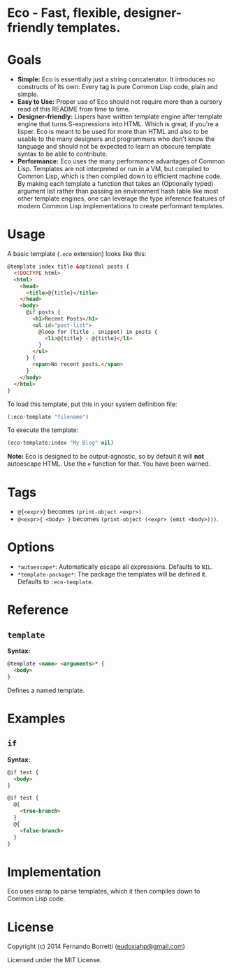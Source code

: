 # Eco - Fast, flexible, designer-friendly templates.

# Goals

- **Simple:** Eco is essentially just a string concatenator. It introduces no
  constructs of its own: Every tag is pure Common Lisp code, plain and simple.
- **Easy to Use:** Proper use of Eco should not require more than a
  cursory read of this README from time to time.
- **Designer-friendly:** Lispers have written template engine after template
  engine that turns S-expressions into HTML. Which is great, if you're a
  lisper. Eco is meant to be used for more than HTML and also to be usable to
  the many designers and programmers who don't know the language and should not
  be expected to learn an obscure template syntax to be able to contribute.
- **Performance:** Eco uses the many performance advantages of Common
  Lisp. Templates are not interpreted or run in a VM, but compiled to Common
  Lisp, which is then compiled down to efficient machine code. By making each
  template a function that takes an (Optionally typed) argument list rather than
  passing an environment hash table like most other template engines, one can
  leverage the type inference features of modern Common Lisp implementations to
  create performant templates.

# Usage

A basic template (`.eco` extension) looks like this:

```html
@template index title &optional posts {
  <!DOCTYPE html>
  <html>
    <head>
      <title>@{title}</title>
    </head>
    <body>
      @if posts {
        <h1>Recent Posts</h1>
        <ul id="post-list">
          @loop for (title . snippet) in posts {
            <li>@{title} - @{title}</li>
          }
        </ul>
      } {
        <span>No recent posts.</span>
      }
    </body>
  </html>
}
```

To load this template, put this in your system definition file:

```lisp
(:eco-template "filename")
```

To execute the template:

```lisp
(eco-template:index "My Blog" nil)
```

**Note:** Eco is designed to be output-agnostic, so by default it will **not**
autoescape HTML. Use the `e` function for that. You have been warned.

# Tags

- `@{<expr>}` becomes `(print-object <expr>)`.
- `@<expr>{ <body> }` becomes `(print-object (<expr> (emit <body>)))`.

# Options

- `*autoescape*`: Automatically escape all expressions. Defaults to `NIL`.
- `*template-package*`: The package the templates will be defined it. Defaults
  to `:eco-template`.

# Reference

## `template`

**Syntax:**

```html
@template <name> <arguments>* {
  <body>
}
```

Defines a named template.

# Examples

## `if`

**Syntax:**

```html
@if test {
  <body>
}

@if test {
  @{
    <true-branch>
  }
  @{
    <false-branch>
  }
}
```

# Implementation

Eco uses esrap to parse templates, which it then compiles down to Common Lisp
code.

# License

Copyright (c) 2014 Fernando Borretti (eudoxiahp@gmail.com)

Licensed under the MIT License.
